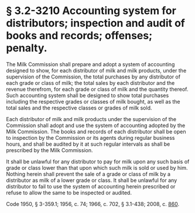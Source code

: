 # § 3.2-3210 Accounting system for distributors; inspection and audit of books and records; offenses; penalty.

<p>The Milk Commission shall prepare and adopt a system of accounting designed to show, for each distributor of milk and milk products, under the supervision of the Commission, the total purchases by any distributor of each grade or class of milk; the total sales by each distributor and the revenue therefrom, for each grade or class of milk and the quantity thereof. Such accounting system shall be designed to show total purchases including the respective grades or classes of milk bought, as well as the total sales and the respective classes or grades of milk sold.</p><p>Each distributor of milk and milk products under the supervision of the Commission shall adopt and use the system of accounting adopted by the Milk Commission. The books and records of each distributor shall be open to inspection by the Commission or its agents during regular business hours, and shall be audited by it at such regular intervals as shall be prescribed by the Milk Commission.</p><p>It shall be unlawful for any distributor to pay for milk upon any such basis of grade or class lower than that upon which such milk is sold or used by him. Nothing herein shall prevent the sale of a grade or class of milk by a distributor as milk of a lower grade or class. It shall be unlawful for any distributor to fail to use the system of accounting herein prescribed or refuse to allow the same to be inspected or audited.</p><p>Code 1950, § 3-359.1; 1956, c. 74; 1966, c. 702, § 3.1-438; 2008, c. <a href='http://lis.virginia.gov/cgi-bin/legp604.exe?081+ful+CHAP0860'>860</a>.</p>